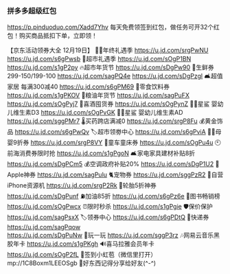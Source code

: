 ### 拼多多超级红包
https://p.pinduoduo.com/Xadd7Yhv
每天免费领签到红包，做任务可开32个红包！购买商品抵扣下单，立即领！

【京东活动领券大全 12月19日】
🎅🏻年终礼遇季
https://u.jd.com/srgPwNU
https://u.jd.com/s6gPwsb
🎄超市礼遇季
https://u.jd.com/sOgP1BN 
https://u.jd.com/s1gP2py
🔥超市年货节
https://u.jd.com/sDgPw90
🥟生鲜券299-150/199-100
https://u.jd.com/sagPQ4e
https://u.jd.com/sDgPzgl
🛋超值家居 每满300减40
https://u.jd.com/s6gPM69
🛒零食饮料券
https://u.jd.com/s1gPKOV
🍚粮油年货节
https://u.jd.com/sagPuFX
https://u.jd.com/sOgPyj7
🥃喜酒囤货券
https://u.jd.com/sOgPynZ
👶🏻星鲨 婴幼儿维生素D3 
https://u.jd.com/sOgPvGK
👶🏻星鲨 婴幼儿维生素AD
https://u.jd.com/sggPMr7
🌡买药跨店满减0
https://u.jd.com/srgP8Fu
💰黄金饰品
https://u.jd.com/s6gPwQv
🏷超市领劵中心
https://u.jd.com/s6gPviA
👶🏻母婴9折券
https://u.jd.com/srgP8VY
🛴童车童床券
https://u.jd.com/sOgPu4u
🕙前海消费券限时抢
https://u.jd.com/s1gPgoN
🛋家电家具建材补贴8折
https://u.jd.com/sDgPCm5
💰空调政府补贴20% 
https://u.jd.com/sDgP1U2
 Apple神券
https://u.jd.com/sagPulu
🐈宠物券
https://u.jd.com/sggPzR2
📱自营iPhone资源机
https://u.jd.com/srgP2Rk
🛞轮胎5折神券
https://u.jd.com/sDgPunf
⛽加油85折
https://u.jd.com/s6gPz6e
📖图书畅销榜
https://u.jd.com/sOgPwcx
⏰限时秒杀
https://u.jd.com/s1gPgie
🛡保价保护
https://u.jd.com/sagPsxX
🏷领券中心
https://u.jd.com/s6gPDtQ
🚚快递券
https://u.jd.com/sagPqow  
https://u.jd.com/sDgPuNw
🎰玩一玩
https://u.jd.com/sggP3rz
🎶网易云音乐黑胶年卡
https://u.jd.com/s1gPKgh
🔊喜马拉雅会员年卡
https://u.jd.com/sOgP2fL
🧧签到小虹苞（微信里打开）
mp://1C8Boxm1LEEOSgb
🌟好东西记得分享给好友(^-^)